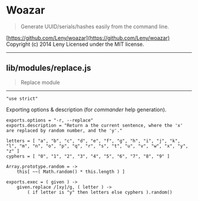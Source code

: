 # Woazar

> Generate UUID/serials/hashes easily from the command line.

[https://github.com/Leny/woazar](https://github.com/Leny/woazar)
Copyright (c) 2014 Leny
Licensed under the MIT license.

* * *

## lib/modules/replace.js

> Replace module

* * *

    "use strict"

Exporting options & description (for *commander* help generation).

    exports.options = "-r, --replace"
    exports.description = "Return a the current sentence, where the 'x' are replaced by random number, and the 'y'."

    letters = [ "a", "b", "c", "d", "e", "f", "g", "h", "i", "j", "k", "l", "m", "n", "o", "p", "q", "r", "s", "t", "u", "v", "w", "x", "y", "z" ]
    cyphers = [ "0", "1", "2", "3", "4", "5", "6", "7", "8", "9" ]

    Array.prototype.random = ->
        this[ ~~( Math.random() * this.length ) ]

    exports.exec = ( given ) ->
        given.replace /[xy]/g, ( letter ) ->
            ( if letter is "y" then letters else cyphers ).random()


